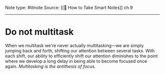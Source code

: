 Note type: #litnote
Source: [[📖 How to Take Smart Notes]] ch.9

---
# Do not multitask
When we multitask we're never actually multitasking—we are simply jumping back and forth, shifting our attention between several tasks. With each shift, our ability to efficiently shift our attention diminishes to the point where we develop a long delay in being able to become focused once again. *Multitasking is the antithesis of focus.*